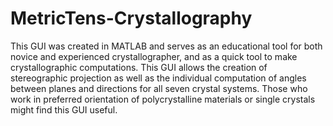 # MetricTens-Crystallography

This GUI was created in MATLAB and serves as an educational tool for both novice and experienced crystallographer, and as a quick tool to make crystallographic computations. This GUI allows the creation of stereographic projection as well as the individual computation of angles between planes and directions for all seven crystal systems. Those who work in preferred orientation of polycrystalline materials or single crystals might find this GUI useful.


